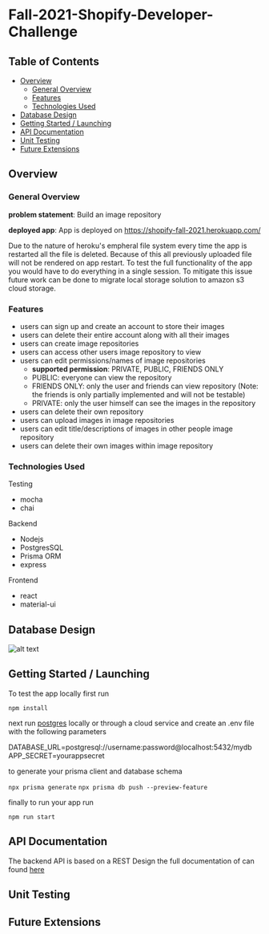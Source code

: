 # Fall-2021-Shopify-Developer-Challenge

## Table of Contents

- [Overview](#overview)
  - [General Overview](#general-overview)
  - [Features](#features)
  - [Technologies Used](#technologies-used)
- [Database Design](#db-design)
- [Getting Started / Launching](#getting-started)
- [API Documentation](#api-doc)
- [Unit Testing](#unit-testing)
- [Future Extensions](#extended-functionality)

## Overview
### General Overview
__problem statement__:  Build an image repository

__deployed app__: App is deployed on https://shopify-fall-2021.herokuapp.com/

Due to the nature of heroku's empheral file system every time the app is restarted all the file is deleted. Because of this all previously uploaded file will not be rendered on app restart. To test the full functionality of the app you would have to do everything in a single session. To mitigate this issue future work can be done to migrate local storage solution to amazon s3 cloud storage.

### Features
- users can sign up and create an account to store their images
- users can delete their entire account along with all their images
- users can create image repositories
- users can access other users image repository to view
- users can edit permissions/names of image repositories
  - __supported permission__: PRIVATE, PUBLIC, FRIENDS ONLY
  - PUBLIC: everyone can view the repository
  - FRIENDS ONLY: only the user and friends can view repository (Note: the friends is only partially implemented and will not be testable)
  - PRIVATE: only the user himself can see the images in the repository
- users can delete their own repository 
- users can upload images in image repositories
- users can edit title/descriptions of images in other people image repository
- users can delete their own images within image repository

### Technologies Used

Testing 
 - mocha
 - chai
 
Backend
 - Nodejs
 - PostgresSQL
 - Prisma ORM
 - express

Frontend
 - react
 - material-ui


## Database Design

![alt text](https://github.com/PeterChou1/Fall-2021-Shopify-Developer-Challenge/tree/main/assets/dbdiagram.png "Logo Title Text 1")

## Getting Started / Launching

To test the app locally first run 

`npm install`

next run [postgres](https://www.postgresql.org/) locally or through a cloud service and create an .env file with the following parameters

DATABASE_URL=postgresql://username:password@localhost:5432/mydb
APP_SECRET=yourappsecret

to generate your prisma client and database schema

`npx prisma generate`
`npx prisma db push --preview-feature`

finally to run your app run

`npm run start`


## API Documentation

The backend API is based on a REST Design the full documentation of can found [here](https://github.com/PeterChou1/Fall-2021-Shopify-Developer-Challenge/tree/main/doc)

## Unit Testing 

## Future Extensions

